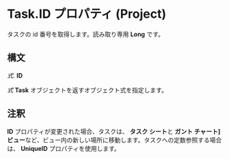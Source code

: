 
# Task.ID プロパティ (Project)

タスクの id 番号を取得します。読み取り専用 **Long** です。


## 構文

 _式_. **ID**

 _式_ **Task** オブジェクトを返すオブジェクト式を指定します。


## 注釈

 **ID** プロパティが変更された場合、タスクは、 **タスク シート**と **ガント チャート] ビュー**など、ビュー内の新しい場所に移動します。タスクへの定数参照する場合は、  **UniqueID** プロパティを使用します。

